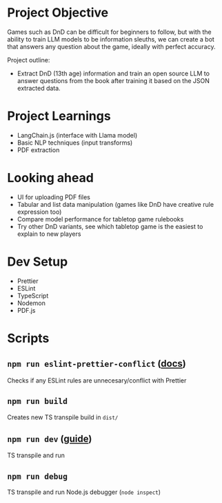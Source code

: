 # Project Objective

Games such as DnD can be difficult for beginners to follow, but with the ability to train LLM models to be information sleuths, we can
create a bot that answers any question about the game, ideally with perfect accuracy.

Project outline: 
- Extract DnD (13th age) information and train an open source LLM to answer questions from the book after training it based on the JSON extracted data.

# Project Learnings

- LangChain.js (interface with Llama model)
- Basic NLP techniques (input transforms)
- PDF extraction

# Looking ahead

- UI for uploading PDF files
- Tabular and list data manipulation (games like DnD have creative rule expression too)
- Compare model performance for tabletop game rulebooks
- Try other DnD variants, see which tabletop game is the easiest to explain to new players

# Dev Setup

-   Prettier
-   ESLint
-   TypeScript
-   Nodemon
-   PDF.js

# Scripts

## `npm run eslint-prettier-conflict` ([docs](https://github.com/prettier/eslint-config-prettier#cli-helper-tool))

Checks if any ESLint rules are unnecesary/conflict with Prettier

## `npm run build`

Creates new TS transpile build in `dist/`

## `npm run dev` ([guide](https://devimalplanet.com/how-to-build-and-run-typescript-watch-mode#1-using-tsc--w-and-nodemon))

TS transpile and run

## `npm run debug`

TS transpile and run Node.js debugger (`node inspect`)


